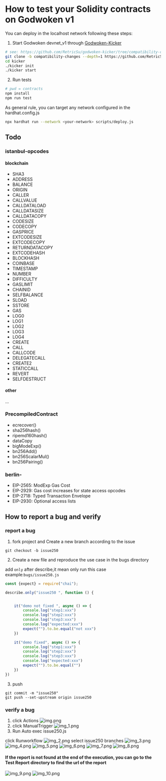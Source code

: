 # How to test your Solidity contracts on Godwoken v1

You can deploy in the localhost network following these steps:

1. Start Godwoken devnet_v1 through [Godwoken-Kicker](https://github.com/RetricSu/godwoken-kicker/tree/compatibility-changes)

```sh
# see: https://github.com/RetricSu/godwoken-kicker/tree/compatibility-changes
git clone -b compatibility-changes --depth=1 https://github.com/RetricSu/godwoken-kicker.git kicker
cd kicker
./kicker init
./kicker start
```


2. Run tests
```sh
# pwd = contracts
npm install
npm run test
```

As general rule, you can target any network configured in the hardhat.config.js
```sh
npx hardhat run --network <your-network> scripts/deploy.js
```

## Todo

### istanbul-opcodes
#### blockchain 
- SHA3
- ADDRESS
- BALANCE
- ORIGIN
- CALLER
- CALLVALUE
- CALLDATALOAD
- CALLDATASIZE
- CALLDATACOPY
- CODESIZE
- CODECOPY
- GASPRICE
- EXTCODESIZE
- EXTCODECOPY
- RETURNDATACOPY
- EXTCODEHASH
- BLOCKHASH
- COINBASE
- TIMESTAMP
- NUMBER
- DIFFICULTY
- GASLIMIT
- CHAINID
- SELFBALANCE
- SLOAD
- SSTORE
- GAS
- LOG0
- LOG1
- LOG2
- LOG3
- LOG4
- CREATE
- CALL
- CALLCODE
- DELEGATECALL
- CREATE2
- STATICCALL
- REVERT
- SELFDESTRUCT
#### other
...

### PrecompiledContract
- ecrecover()
- sha256hash()
- ripemd160hash()
- dataCopy
- bigModeExp()
- bn256Add()
- bn256ScalarMul()
- bn256Pairing()

### berlin-
- EIP-2565: ModExp Gas Cost
- EIP-2929: Gas cost increases for state access opcodes
- EIP-2718: Typed Transaction Envelope	
- EIP-2930: Optional access lists

## How to report a bug and verify

### report a bug

1. fork project and Create a new branch according to the issue
```angular2html
git checkout -b issue250
```
2. Create a new file and reproduce the use case in the bugs directory

add `only` after describe,it mean only run this case
example:`bugs/issue250.js`
```javascript
const {expect} = require("chai");

describe.only("issue250 ", function () {


    it("demo not fixed ", async () => {
        console.log("step1:xxx")
        console.log("step2:xxx")
        console.log("step3:xxx")
        console.log("expected:xxx")
        expect("").to.be.equal("not xxx")
    })

    it("demo fixed", async () => {
        console.log("step1:xxx")
        console.log("step2:xxx")
        console.log("step3:xxx")
        console.log("expected:xxx")
        expect("").to.be.equal("")
    })
})
```
3. push
```gitexclude
git commit -m "issue250"
git push --set-upstream origin issue250
```

### verify a bug
1. click Actions
![img.png](img/img.png)
2. click ManualTrigger
![img_1.png](img/img_1.png)
3. Run Auto exec issue250.js

click Runworkflow
![img_2.png](img/img_2.png)
select issue250 branches
![img_3.png](img/img_3.png)
![img_4.png](img/img_4.png)
![img_5.png](img/img_5.png)
![img_6.png](img/img_6.png)
![img_7.png](img/img_7.png)
![img_8.png](img/img_8.png)

#### If the report is not found at the end of the execution, you can go to the Test Report directory to find the url of the report

![img_9.png](img/img_9.png)
![img_10.png](img/img_10.png)
